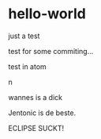 # hello-world
just a test

test for some commiting...

test in atom

n

wannes is a dick

Jentonic is de beste.

ECLIPSE SUCKT!